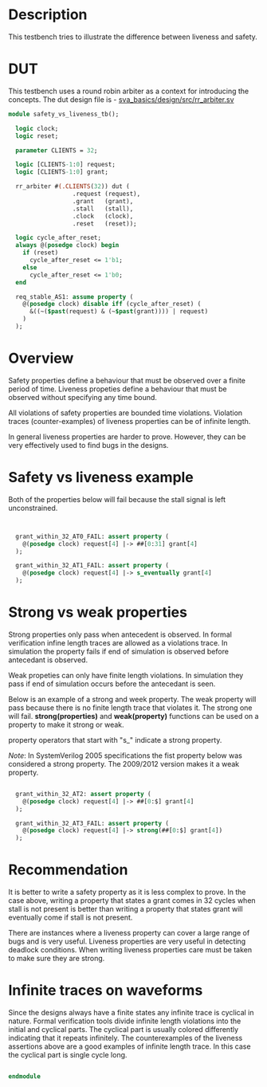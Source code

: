 # Description
This testbench tries to illustrate the difference between liveness and safety.

# DUT
This testbench uses a round robin arbiter as a context for introducing the
concepts. The dut design file is -
[sva_basics/design/src/rr_arbiter.sv](https://github.com/openformal/sva_basics/blob/master/design/docs/rr_arbiter.md)
```sv
module safety_vs_liveness_tb();

  logic clock;
  logic reset;

  parameter CLIENTS = 32;

  logic [CLIENTS-1:0] request;
  logic [CLIENTS-1:0] grant;

  rr_arbiter #(.CLIENTS(32)) dut (
                  .request (request),
                  .grant   (grant),
                  .stall   (stall),
                  .clock   (clock),
                  .reset   (reset));

  logic cycle_after_reset;
  always @(posedge clock) begin
    if (reset)
      cycle_after_reset <= 1'b1;
    else
      cycle_after_reset <= 1'b0;
  end

  req_stable_AS1: assume property (
    @(posedge clock) disable iff (cycle_after_reset) (
      &((~($past(request) & (~$past(grant)))) | request)
    )
  );

```
# Overview
Safety properties define a behaviour that must be observed over a finite
period of time.
Liveness propeties define a behaviour that must be observed without specifying
any time bound.

All violations of safety properties are bounded time violations.
Violation traces (counter-examples) of liveness properties can be of infinite
length.

In general liveness properties are harder to prove. However, they can be very
effectively used to find bugs in the designs.

# Safety vs liveness example
Both of the properties below will fail because the stall signal is left
unconstrained.
```sv


  grant_within_32_AT0_FAIL: assert property (
    @(posedge clock) request[4] |-> ##[0:31] grant[4]
  );

  grant_within_32_AT1_FAIL: assert property (
    @(posedge clock) request[4] |-> s_eventually grant[4]
  );

```
# Strong vs weak properties
Strong properties only pass when antecedent is observed. In formal verification
infine length traces are allowed as a violations trace. In simulation the
property fails if end of simulation is observed before antecedant is observed.

Weak propeties can only have finite length violations. In simulation they pass
if end of simulation occurs before the antecedant is seen.

Below is an example of a strong and week property. The weak property will pass
because there is no finite length trace that violates it. The strong one will
fail. **strong(properties)** and **weak(property)** functions can be used
on a property to make it strong or weak.

property operators that start with "s_" indicate a strong property.

_Note_: In SystemVerilog 2005 specifications the fist property below was
considered a strong property. The 2009/2012 version makes it a weak property.
```sv

  grant_within_32_AT2: assert property (
    @(posedge clock) request[4] |-> ##[0:$] grant[4]
  );

  grant_within_32_AT3_FAIL: assert property (
    @(posedge clock) request[4] |-> strong(##[0:$] grant[4])
  );

```
# Recommendation
It is better to write a safety property as it is less complex to prove. In the
case above, writing a property that states a grant comes in 32 cycles when
stall is not present is better than writing a property that states grant will
eventually come if stall is not present.

There are instances where a liveness property can cover a large range of bugs
and is very useful. Liveness properties are very useful in detecting deadlock
conditions. When writing liveness properties care must be taken to make sure
they are strong.

# Infinite traces on waveforms
Since the designs always have a finite states any infinite trace is cyclical
in nature. Formal verification tools divide infinite length violations into
the initial and cyclical parts. The cyclical part is usually colored differently
indicating that it repeats infinitely. The counterexamples of the liveness
assertions above are a good examples of infinite length trace. In this case
the cyclical part is single cycle long.
```sv

endmodule
```
